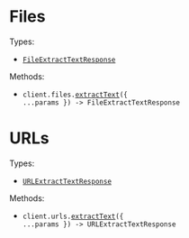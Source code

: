 # Files

Types:

- <code><a href="./src/resources/files.ts">FileExtractTextResponse</a></code>

Methods:

- <code title="post /v1/files/text">client.files.<a href="./src/resources/files.ts">extractText</a>({ ...params }) -> FileExtractTextResponse</code>

# URLs

Types:

- <code><a href="./src/resources/urls.ts">URLExtractTextResponse</a></code>

Methods:

- <code title="post /v1/urls/text">client.urls.<a href="./src/resources/urls.ts">extractText</a>({ ...params }) -> URLExtractTextResponse</code>
